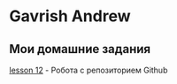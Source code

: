 # Gavrish Andrew
## Мои домашние задания

[lesson 12](https://gavrishandrew.github.io/github/lesson_12/) - Робота с репозиторием Github
